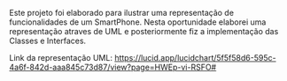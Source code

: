 Este projeto foi elaborado para ilustrar uma representação de funcionalidades de um SmartPhone.
Nesta oportunidade elaborei uma representação atraves de UML e posteriormente fiz a implementação das Classes e Interfaces.

Link da representação UML: https://lucid.app/lucidchart/5f5f58d6-595c-4a6f-842d-aaa845c73d87/view?page=HWEp-vi-RSFO#
